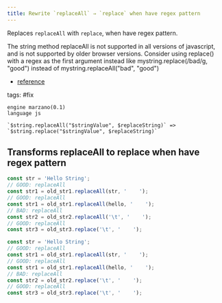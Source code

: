 ```yaml
---
title: Rewrite `replaceAll` ⇒ `replace` when have regex pattern
---
```


Replaces `replaceAll` with `replace`, when have regex pattern.

The string method replaceAll is not supported in all versions of javascript, and is not supported by older browser versions. Consider using replace() with a regex as the first argument instead like mystring.replace(/bad/g, "good") instead of mystring.replaceAll("bad", "good") 

- [reference](https://discourse.threejs.org/t/replaceall-is-not-a-function/14585)

tags: #fix

```grit
engine marzano(0.1)
language js

`$string.replaceAll("$stringValue", $replaceString)` => `$string.replace("$stringValue", $replaceString)`
```

## Transforms replaceAll to replace when have regex pattern

```javascript
const str = 'Hello String';
// GOOD: replaceAll
const str1 = old_str1.replaceAll(str, '    ');
// GOOD: replaceAll
const str1 = old_str1.replaceAll(hello, '    ');
// BAD: replaceAll
const str2 = old_str2.replaceAll('\t', '    ');
// GOOD: replaceAll
const str3 = old_str3.replace('\t', '    ');
```

```javascript
const str = 'Hello String';
// GOOD: replaceAll
const str1 = old_str1.replaceAll(str, '    ');
// GOOD: replaceAll
const str1 = old_str1.replaceAll(hello, '    ');
// BAD: replaceAll
const str2 = old_str2.replace('\t', '    ');
// GOOD: replaceAll
const str3 = old_str3.replace('\t', '    ');
```
